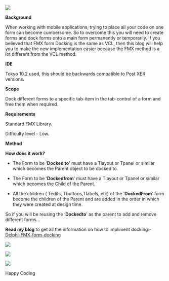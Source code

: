 ![](media/8c8866a288ed0453894f09791c729de6.png)

**Background**

When working with mobile applications, trying to place all your code on one form
can become cumbersome. So to overcome this you will need to create forms and
dock forms onto a main form permanently or temporarily. If you believed that FMX
form Docking is the same as VCL, then this blog will help you to make the new
implementation easier because the FMX method is a lot different from the VCL
method.

**IDE**

Tokyo 10.2 used, this should be backwards compatible to Post XE4 versions.

**Scope**

Dock different forms to a specific tab-item in the tab-control of a form and
free them when required.

**Requirements**

Standard FMX Library.

Difficulty level - Low.

**Method**

**How does it work?**

-   The Form to be ‘**Docked to’** must have a Tlayout or Tpanel or similar
    which becomes the Parent object to be docked to.

-   The Form to be ‘**Dockedfrom**’ must have a Tlayout or Tpanel or similar
    which becomes the Child of the Parent.

-   All the children ( Tedits, Tbuttons,Tlabels, etc) of the ‘**DockedFrom**’
    form become the children of the Parent and are added in the order in which
    they were created at design time.

So if you will be reusing the ‘**Dockedto**’ as the parent to add and remove
different forms...

**Read my blog** to get all the information on how to impliment docking:-
[Delphi-FMX-form-docking](https://bayeseanblog.com/blog/delphi-fmx-form-docking/17)


![](media/f95a892a100ee0af7c77fdebee23cae3.png)

![](media/c9c865d333eecdd2804d8c67665d89ff.png)

![](media/4308e0bdfc554d5a42d87e2905135b0b.png)



Happy Coding
